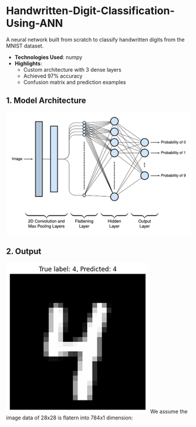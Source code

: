 # Handwritten-Digit-Classification-Using-ANN

A neural network built from scratch to classify handwritten digits from the MNIST dataset.

- **Technologies Used**: numpy
- **Highlights**:
  - Custom architecture with 3 dense layers
  - Achieved 97% accuracy
  - Confusion matrix and prediction examples

## 1. Model Architecture

![alt text](image.png)

## 2. Output 
![output](./images/output-handwritten.png)
We assume the image data of 28x28 is flatern into 784x1 dimension:


